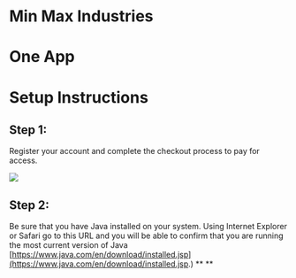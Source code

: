 # Min Max Industries

# One App

# Setup Instructions

## **Step 1:**

Register your account and complete the checkout process to pay for access.

![](https://lh6.googleusercontent.com/bP8LUTR-71oLmcfIXBII3OSSKG9h6XHHIks0r86UT7R6Z6KIaVWKjct44rD9sYnIAhmnCzMo59fgGPiVELrWhZZGwYP1zUW5uDKMe7IpieHen5am-PyjCaV_C1PjQ9wLMBZ9CVxB)

## Step 2:

Be sure that you have Java installed on your system. Using Internet Explorer or Safari go to this URL and you will be able to confirm that you are running the most current version of Java [https://www.java.com/en/download/installed.jsp](https://www.java.com/en/download/installed.jsp.)  **   **


